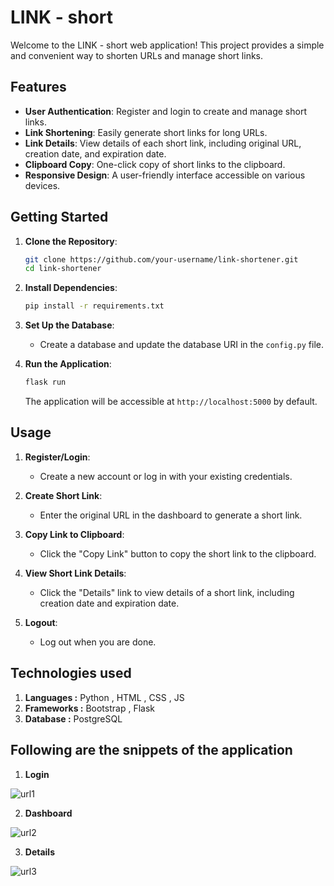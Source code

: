 # LINK - short

Welcome to the LINK - short web application! This project provides a simple and convenient way to shorten URLs and manage short links.


## Features

- **User Authentication**: Register and login to create and manage short links.
- **Link Shortening**: Easily generate short links for long URLs.
- **Link Details**: View details of each short link, including original URL, creation date, and expiration date.
- **Clipboard Copy**: One-click copy of short links to the clipboard.
- **Responsive Design**: A user-friendly interface accessible on various devices.

## Getting Started

1. **Clone the Repository**:

    ```bash
    git clone https://github.com/your-username/link-shortener.git
    cd link-shortener
    ```

2. **Install Dependencies**:

    ```bash
    pip install -r requirements.txt
    ```

3. **Set Up the Database**:

    - Create a database and update the database URI in the `config.py` file.

4. **Run the Application**:

    ```bash
    flask run
    ```

    The application will be accessible at `http://localhost:5000` by default.

## Usage

1. **Register/Login**:

    - Create a new account or log in with your existing credentials.

2. **Create Short Link**:

    - Enter the original URL in the dashboard to generate a short link.

3. **Copy Link to Clipboard**:

    - Click the "Copy Link" button to copy the short link to the clipboard.

4. **View Short Link Details**:

    - Click the "Details" link to view details of a short link, including creation date and expiration date.

5. **Logout**:

    - Log out when you are done.

## Technologies used 

1. **Languages :** Python , HTML , CSS , JS
2. **Frameworks :** Bootstrap , Flask
3. **Database :** PostgreSQL
   
## Following are the snippets of the application

1. **Login**
   
![url1](https://github.com/JyotiOjha/LINK-short/assets/82596078/7c24210d-5b2e-406c-ac2e-56846828c3d2)


2. **Dashboard**
   
![url2](https://github.com/JyotiOjha/LINK-short/assets/82596078/a5f1471c-644c-4c4a-b089-a2c4b1590545)


3. **Details**
   
![url3](https://github.com/JyotiOjha/LINK-short/assets/82596078/25ef6555-4c57-43dd-8e14-e3835c9dc7ff)



